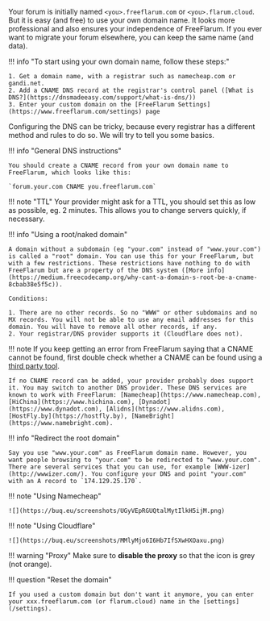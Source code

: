 Your forum is initially named `<you>.freeflarum.com` or `<you>.flarum.cloud`. But it is easy (and free) to use your own domain name. It looks more professional and also ensures your independence of FreeFlarum. 
If you ever want to migrate your forum elsewhere, you can keep the same name (and data).

!!! info "To start using your own domain name, follow these steps:"

    1. Get a domain name, with a registrar such as namecheap.com or gandi.net. 
    2. Add a CNAME DNS record at the registrar's control panel ([What is DNS?](https://dnsmadeeasy.com/support/what-is-dns/))
    3. Enter your custom domain on the [FreeFlarum Settings](https://www.freeflarum.com/settings) page

Configuring the DNS can be tricky, because every registrar has a different method and rules to do so. We will try to tell you some basics.

!!! info "General DNS instructions"

    You should create a CNAME record from your own domain name to FreeFlarum, which looks like this:

    `forum.your.com CNAME you.freeflarum.com`

!!! note "TTL"
    Your provider might ask for a TTL, you should set this as low as possible, eg. 2 minutes. This allows you to change servers quickly, if necessary.

!!! info "Using a root/naked domain"

    A domain without a subdomain (eg "your.com" instead of "www.your.com") is called a "root" domain. You can use this for your FreeFlarum, but with a few restrictions. These restrictions have nothing to do with FreeFlarum but are a property of the DNS system ([More info](https://medium.freecodecamp.org/why-cant-a-domain-s-root-be-a-cname-8cbab38e5f5c)). 
    
    Conditions:

    1. There are no other records. So no "WWW" or other subdomains and no MX records. You will not be able to use any email addresses for this domain. You will have to remove all other records, if any.
    2. Your registrar/DNS provider supports it (Cloudflare does not).

!!! note
    If you keep getting an error from FreeFlarum saying that a CNAME cannot be found, first double check whether a CNAME can be found  using a [third party tool](https://www.ultratools.com/tools/dnsLookup). 
    
    If no CNAME record can be added, your provider probably does support it. You may switch to another DNS provider. These DNS services are known to work with FreeFlarum: [Namecheap](https://www.namecheap.com), [HiChina](https://www.hichina.com), [Dynadot](https://www.dynadot.com), [Alidns](https://www.alidns.com), [HostFly.by](https://hostfly.by), [NameBright](https://www.namebright.com).

!!! info "Redirect the root domain"

    Say you use "www.your.com" as FreeFlarum domain name. However, you want people browsing to "your.com" to be redirected to "www.your.com". There are several services that you can use, for example [WWW-izer](http://wwwizer.com/). You configure your DNS and point "your.com" with an A record to `174.129.25.170`.

!!! note "Using Namecheap"

    ![](https://buq.eu/screenshots/UGyVEpRGUQtalMytIlkH5ijM.png)

!!! note "Using Cloudflare"

    ![](https://buq.eu/screenshots/MMlyMjo6I6Hb7IfSXwHXOaxu.png)

!!! warning "Proxy"
    Make sure to **disable the proxy** so that the icon is grey (not orange).

!!! question "Reset the domain"

    If you used a custom domain but don't want it anymore, you can enter your xxx.freeflarum.com (or flarum.cloud) name in the [settings](/settings).
